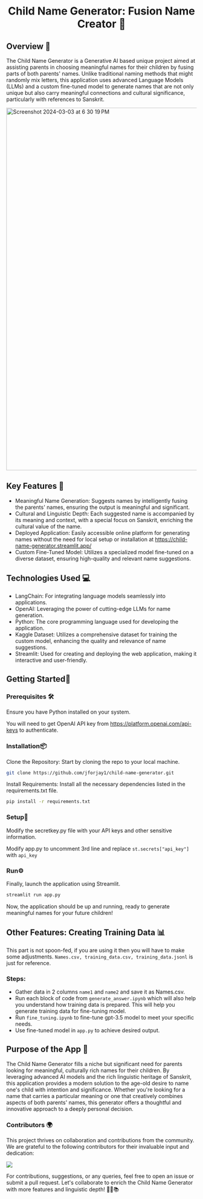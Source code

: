 <h1 align="center">Child Name Generator: Fusion Name Creator 🚀</h1>

## Overview 📖
The Child Name Generator is a Generative AI based unique project aimed at assisting parents in choosing meaningful names for their children by fusing parts of both parents' names. Unlike traditional naming methods that might randomly mix letters, this application uses advanced Language Models (LLMs) and a custom fine-tuned model to generate names that are not only unique but also carry meaningful connections and cultural significance, particularly with references to Sanskrit.


<img width="960" alt="Screenshot 2024-03-03 at 6 30 19 PM" src="https://github.com/jforjay1/child-name-generator/assets/46365760/b0af59c3-92cb-4023-9f5b-6bd7c819aac4">


## Key Features 🔑
- Meaningful Name Generation: Suggests names by intelligently fusing the parents' names, ensuring the output is meaningful and significant.
- Cultural and Linguistic Depth: Each suggested name is accompanied by its meaning and context, with a special focus on Sanskrit, enriching the cultural value of the name.
- Deployed Application: Easily accessible online platform for generating names without the need for local setup or installation at https://child-name-generator.streamlit.app/
- Custom Fine-Tuned Model: Utilizes a specialized model fine-tuned on a diverse dataset, ensuring high-quality and relevant name suggestions.

## Technologies Used 💻
- LangChain: For integrating language models seamlessly into applications.
- OpenAI: Leveraging the power of cutting-edge LLMs for name generation.
- Python: The core programming language used for developing the application.
- Kaggle Dataset: Utilizes a comprehensive dataset for training the custom model, enhancing the quality and relevance of name suggestions.
- Streamlit: Used for creating and deploying the web application, making it interactive and user-friendly.

## Getting Started🌟

### Prerequisites 🛠️

Ensure you have Python installed on your system.

You will need to get OpenAI API key from https://platform.openai.com/api-keys to authenticate.

### Installation📦

Clone the Repository: Start by cloning the repo to your local machine.
```bash
git clone https://github.com/jforjay1/child-name-generator.git
```
Install Requirements: Install all the necessary dependencies listed in the requirements.txt file.
```bash
pip install -r requirements.txt
```

### Setup🦾

Modify the secretkey.py file with your API keys and other sensitive information.

Modify app.py to uncomment 3rd line and replace ```st.secrets["api_key"]``` with ```api_key```

### Run⚙️

Finally, launch the application using Streamlit.
```bash
streamlit run app.py
```
Now, the application should be up and running, ready to generate meaningful names for your future children!

## Other Features: Creating Training Data 📊

This part is not spoon-fed, if you are using it then you will have to make some adjustments. ```Names.csv, training_data.csv, training_data.jsonl``` is just for reference.

### Steps:

- Gather data in 2 columns ```name1``` and ```name2``` and save it as Names.csv.
- Run each block of code from ```generate_answer.ipynb``` which will also help you understand how training data is prepared. This will help you generate training data for fine-tuning model.
- Run ```fine_tuning.ipynb``` to fine-tune gpt-3.5 model to meet your specific needs.
- Use fine-tuned model in ```app.py``` to achieve desired output.

## Purpose of the App 🎯
The Child Name Generator fills a niche but significant need for parents looking for meaningful, culturally rich names for their children. By leveraging advanced AI models and the rich linguistic heritage of Sanskrit, this application provides a modern solution to the age-old desire to name one's child with intention and significance. Whether you're looking for a name that carries a particular meaning or one that creatively combines aspects of both parents' names, this generator offers a thoughtful and innovative approach to a deeply personal decision.

### Contributors 🌍
This project thrives on collaboration and contributions from the community. We are grateful to the following contributors for their invaluable input and dedication:

<a href="https://github.com/jforjay1/child-name-generator/graphs/contributors">
  <img src="https://contrib.rocks/image?repo=jforjay1/child-name-generator&anon=0" />
</a>

For contributions, suggestions, or any queries, feel free to open an issue or submit a pull request. Let's collaborate to enrich the Child Name Generator with more features and linguistic depth! 🌟👶📚
